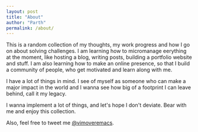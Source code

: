 ```yaml
---
layout: post
title: "About"
author: "Parth"
permalink: /about/
---
```


This is a random collection of my thoughts, my work progress and how I go on about solving challenges. I am learning how to micromanage eerything at the moment, like hosting a blog, writing posts, building a portfolio website and stuff. I am also learning how to make an online presence, so that I build a community of people, who get motivated and learn along with me.

I have a lot of things in mind. I see of myself as someone who can make a major impact in the world and I wanna see how big of a footprint I can leave behind, call it my legacy.

I wanna implement a lot of things, and let's hope I don't deviate. Bear with me and enjoy this collection.

Also, feel free to tweet me [@vimoveremacs](https://twitter.com/intent/user?screen_name=vimoveremacs).
